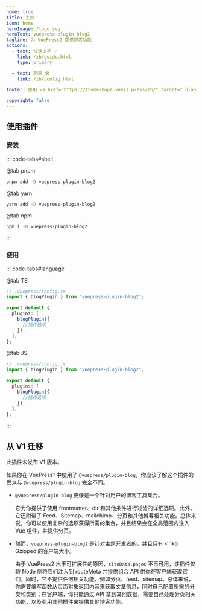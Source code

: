 ```yaml
---
home: true
title: 主页
icon: home
heroImage: /logo.svg
heroText: vuepress-plugin-blog2
tagline: 为 VuePress2 提供博客功能
actions:
  - text: 快速上手 💡
    link: /zh/guide.html
    type: primary

  - text: 配置 🛠
    link: /zh/config.html

footer: 使用 <a href="https://theme-hope.vuejs.press/zh/" target="_blank">VuePress Theme Hope</a> 主题 | MIT 协议, 版权所有 © 2019-present Mr.Hope

copyright: false
---
```


## 使用插件

### 安装

::: code-tabs#shell

@tab pnpm

```bash
pnpm add -D vuepress-plugin-blog2
```

@tab yarn

```bash
yarn add -D vuepress-plugin-blog2
```

@tab npm

```bash
npm i -D vuepress-plugin-blog2
```

:::

### 使用

::: code-tabs#language

@tab TS

```ts
// .vuepress/config.ts
import { blogPlugin } from "vuepress-plugin-blog2";

export default {
  plugins: [
    blogPlugin({
      //插件选项
    }),
  ],
};
```

@tab JS

```js
// .vuepress/config.js
import { blogPlugin } from "vuepress-plugin-blog2";

export default {
  plugins: [
    blogPlugin({
      //插件选项
    }),
  ],
};
```

:::

## 从 V1 迁移

此插件未发布 V1 版本。

如果你在 VuePress1 中使用了 `@vuepress/plugin-blog`，你应该了解这个插件的受众与 `@vuepress/plugin-blog` 完全不同。

- `@vuepress/plugin-blog` 更像是一个针对用户的博客工具集合。

  它为你提供了使用 frontmatter、dir 和其他条件进行过滤的详细选项。此外，它还附带了 Feed、Sitemap、mailchimp、分页和其他博客相关功能。总体来说，你可以使用复杂的选项获得所需的集合，并且结果会在全局范围内注入 Vue 组件，并提供分页。

- 然而，`vuepress-plugin-blog2` 是针对主题开发者的，并且只有 < 1kb Gzipped 的客户端大小。

  由于 VuePress2 出于可扩展性的原因，`siteData.pages` 不再可用，该插件仅将 Node 侧将它们注入到 routeMeta 并提供组合 API 供你在客户端获取它们。同时，它不提供任何相关功能，例如分页、feed、sitemap。总体来说，你需要编写函数从页面对象返回内容来获取文章信息，同时自己配置所需的分类和类别；在客户端，你只能通过 API 拿到其他数据，需要自己处理分页相关功能，以及引用其他插件来提供其他博客功能。

<NetlifyBadge alt="通过 Netlify 部署" />

<script setup lang="ts">
import NetlifyBadge from "@NetlifyBadge";
</script>
